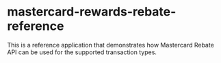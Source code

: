 # mastercard-rewards-rebate-reference
This is a reference application that demonstrates how Mastercard Rebate API can be used for the supported transaction types.
